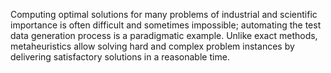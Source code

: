 Computing optimal solutions for many problems of industrial and scientific importance is often difficult and sometimes impossible; automating the test data generation process is a paradigmatic example. Unlike exact methods, metaheuristics allow solving hard and complex problem instances by delivering satisfactory solutions in a reasonable time.

